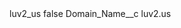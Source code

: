<?xml version="1.0" encoding="UTF-8"?>
<CustomMetadata xmlns="http://soap.sforce.com/2006/04/metadata" xmlns:xsi="http://www.w3.org/2001/XMLSchema-instance" xmlns:xsd="http://www.w3.org/2001/XMLSchema">
    <label>luv2_us</label>
    <protected>false</protected>
    <values>
        <field>Domain_Name__c</field>
        <value xsi:type="xsd:string">luv2.us</value>
    </values>
</CustomMetadata>
